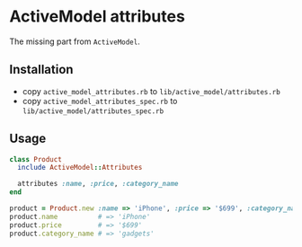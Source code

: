 # ActiveModel attributes

The missing part from ```ActiveModel```.

## Installation

* copy ```active_model_attributes.rb``` to ```lib/active_model/attributes.rb```
* copy ```active_model_attributes_spec.rb``` to ```lib/active_model/attributes_spec.rb```


## Usage

```ruby
class Product
  include ActiveModel::Attributes

  attributes :name, :price, :category_name
end
```

```ruby
product = Product.new :name => 'iPhone', :price => '$699', :category_name => 'gadgets'
product.name          # => 'iPhone'
product.price         # => '$699'
product.category_name # => 'gadgets'
```
